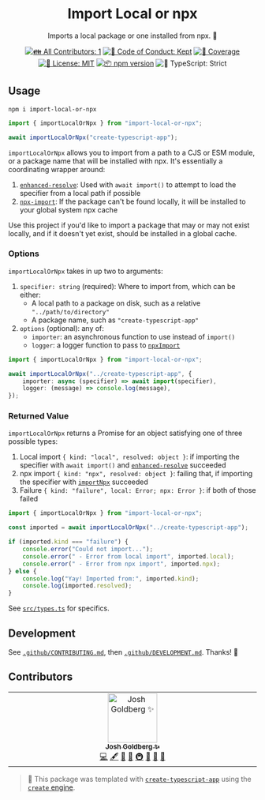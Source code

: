<h1 align="center">Import Local or npx</h1>

<p align="center">Imports a local package or one installed from npx. 🚚</p>

<p align="center">
	<!-- prettier-ignore-start -->
	<!-- ALL-CONTRIBUTORS-BADGE:START - Do not remove or modify this section -->
	<a href="#contributors" target="_blank"><img alt="👪 All Contributors: 1" src="https://img.shields.io/badge/%F0%9F%91%AA_all_contributors-1-21bb42.svg" /></a>
<!-- ALL-CONTRIBUTORS-BADGE:END -->
	<!-- prettier-ignore-end -->
	<a href="https://github.com/JoshuaKGoldberg/import-local-or-npx/blob/main/.github/CODE_OF_CONDUCT.md" target="_blank"><img alt="🤝 Code of Conduct: Kept" src="https://img.shields.io/badge/%F0%9F%A4%9D_code_of_conduct-kept-21bb42" /></a>
	<a href="https://codecov.io/gh/JoshuaKGoldberg/import-local-or-npx" target="_blank"><img alt="🧪 Coverage" src="https://img.shields.io/codecov/c/github/JoshuaKGoldberg/import-local-or-npx?label=%F0%9F%A7%AA%20coverage" /></a>
	<a href="https://github.com/JoshuaKGoldberg/import-local-or-npx/blob/main/LICENSE.md" target="_blank"><img alt="📝 License: MIT" src="https://img.shields.io/badge/%F0%9F%93%9D_license-MIT-21bb42.svg"></a>
	<a href="http://npmjs.com/package/import-local-or-npx"><img alt="📦 npm version" src="https://img.shields.io/npm/v/import-local-or-npx?color=21bb42&label=%F0%9F%93%A6%20npm" /></a>
	<img alt="💪 TypeScript: Strict" src="https://img.shields.io/badge/%F0%9F%92%AA_typescript-strict-21bb42.svg" />
</p>

## Usage

```shell
npm i import-local-or-npx
```

```ts
import { importLocalOrNpx } from "import-local-or-npx";

await importLocalOrNpx("create-typescript-app");
```

`importLocalOrNpx` allows you to import from a path to a CJS or ESM module, or a package name that will be installed with npx.
It's essentially a coordinating wrapper around:

1. [`enhanced-resolve`](https://github.com/webpack/enhanced-resolve): Used with `await import()` to attempt to load the specifier from a local path if possible
2. [`npx-import`](https://github.com/geelen/npx-import): If the package can't be found locally, it will be installed to your global system npx cache

Use this project if you'd like to import a package that may or may not exist locally, and if it doesn't yet exist, should be installed in a global cache.

### Options

`importLocalOrNpx` takes in up two to arguments:

1. `specifier: string` (required): Where to import from, which can be either:
   - A local path to a package on disk, such as a relative `"../path/to/directory"`
   - A package name, such as `"create-typescript-app"`
2. `options` (optional): any of:
   - `importer`: an asynchronous function to use instead of `import()`
   - `logger`: a logger function to pass to [`npxImport`](https://github.com/geelen/npx-import#api)

```ts
import { importLocalOrNpx } from "import-local-or-npx";

await importLocalOrNpx("../create-typescript-app", {
	importer: async (specifier) => await import(specifier),
	logger: (message) => console.log(message),
});
```

### Returned Value

`importLocalOrNpx` returns a Promise for an object satisfying one of three possible types:

1. Local import `{ kind: "local", resolved: object }`: if importing the specifier with `await import()` and [`enhanced-resolve`](https://github.com/webpack/enhanced-resolve) succeeded
2. npx import `{ kind: "npx", resolved: object }`: failing that, if importing the specifier with [`importNpx`](https://github.com/geelen/npx-import) succeeded
3. Failure `{ kind: "failure", local: Error; npx: Error }`: if both of those failed

```ts
import { importLocalOrNpx } from "import-local-or-npx";

const imported = await importLocalOrNpx("../create-typescript-app");

if (imported.kind === "failure") {
	console.error("Could not import...");
	console.error(" - Error from local import", imported.local);
	console.error(" - Error from npx import", imported.npx);
} else {
	console.log("Yay! Imported from:", imported.kind);
	console.log(imported.resolved);
}
```

See [`src/types.ts`](./src/types.ts) for specifics.

## Development

See [`.github/CONTRIBUTING.md`](./.github/CONTRIBUTING.md), then [`.github/DEVELOPMENT.md`](./.github/DEVELOPMENT.md).
Thanks! 💖

## Contributors

<!-- spellchecker: disable -->
<!-- ALL-CONTRIBUTORS-LIST:START - Do not remove or modify this section -->
<!-- prettier-ignore-start -->
<!-- markdownlint-disable -->
<table>
  <tbody>
    <tr>
      <td align="center" valign="top" width="14.28%"><a href="http://www.joshuakgoldberg.com/"><img src="https://avatars.githubusercontent.com/u/3335181?v=4?s=100" width="100px;" alt="Josh Goldberg ✨"/><br /><sub><b>Josh Goldberg ✨</b></sub></a><br /><a href="https://github.com/JoshuaKGoldberg/import-local-or-npx/commits?author=JoshuaKGoldberg" title="Code">💻</a> <a href="#content-JoshuaKGoldberg" title="Content">🖋</a> <a href="https://github.com/JoshuaKGoldberg/import-local-or-npx/commits?author=JoshuaKGoldberg" title="Documentation">📖</a> <a href="#ideas-JoshuaKGoldberg" title="Ideas, Planning, & Feedback">🤔</a> <a href="#infra-JoshuaKGoldberg" title="Infrastructure (Hosting, Build-Tools, etc)">🚇</a> <a href="#maintenance-JoshuaKGoldberg" title="Maintenance">🚧</a> <a href="#projectManagement-JoshuaKGoldberg" title="Project Management">📆</a> <a href="#tool-JoshuaKGoldberg" title="Tools">🔧</a></td>
    </tr>
  </tbody>
</table>

<!-- markdownlint-restore -->
<!-- prettier-ignore-end -->

<!-- ALL-CONTRIBUTORS-LIST:END -->
<!-- spellchecker: enable -->

<!-- You can remove this notice if you don't want it 🙂 no worries! -->

> 💝 This package was templated with [`create-typescript-app`](https://github.com/JoshuaKGoldberg/create-typescript-app) using the [`create` engine](https://github.com/JoshuaKGoldberg/create).
